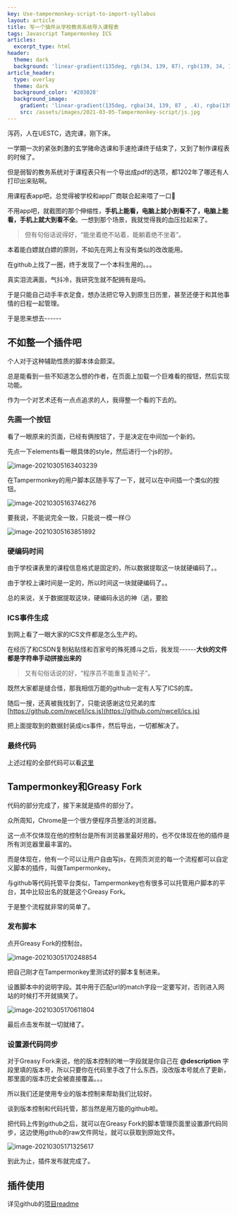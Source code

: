 ```yaml
---
key: Use-tampermonkey-script-to-import-syllabus
layout: article
title: 写一个插件从学校教务系统导入课程表
tags: Javascript Tampermonkey ICS
articles:
  excerpt_type: html
header:
  theme: dark
  background: 'linear-gradient(135deg, rgb(34, 139, 87), rgb(139, 34, 139))'
article_header:
  type: overlay
  theme: dark
  background_color: '#203028'
  background_image:
    gradient: 'linear-gradient(135deg, rgba(34, 139, 87 , .4), rgba(139, 34, 139, .4))'
    src: /assets/images/2021-03-05-Tampermonkey-script/js.jpg
---
```


泻药，人在UESTC，选完课，刚下床。

<!--more-->

一学期一次的紧张刺激的玄学赌命选课和手速抢课终于结束了，又到了制作课程表的时候了。

但是弱智的教务系统对于课程表只有一个导出成pdf的选项，都1202年了哪还有人打印出来贴啊。

用课程表app吧，总觉得被学校和app厂商联合起来喂了一口💩️

不用app吧，就截图的那个伸缩性，**手机上能看，电脑上就小到看不了，电脑上能看，手机上就大到看不全**。一想到那个场景，我就觉得我的血压拉起来了。

> 但有句俗话说得好，“能坐着绝不站着，能躺着绝不坐着”。

本着能白嫖就白嫖的原则，不如先在网上有没有类似的改改能用。

在github上找了一圈，终于发现了一个本科生用的。。。

真实泪流满面，气抖冷，我研究生就不配拥有是吗。

于是只能自己动手丰衣足食，想办法把它导入到原生日历里，甚至还便于和其他事情的日程一起管理。

于是思来想去------

## 不如整一个插件吧

个人对于这种辅助性质的脚本体会颇深。

总是能看到一些不知道怎么想的作者，在页面上加载一个巨难看的按钮，然后实现功能。

作为一个对艺术还有一点点追求的人，我得整一个看的下去的。

### 先画一个按钮

看了一眼原来的页面，已经有俩按钮了，于是决定在中间加一个新的。

先点一下elements看一眼具体的style，然后进行一个js的抄。

![image-20210305163403239](https://ygowill-pic-bed.oss-cn-chengdu.aliyuncs.com/blog/20210305163403.png)

在Tampermonkey的用户脚本区随手写了一下，就可以在中间插一个类似的按钮。

![image-20210305163746276](https://ygowill-pic-bed.oss-cn-chengdu.aliyuncs.com/blog/20210305163746.png)

要我说，不能说完全一致，只能说一模一样😏️

![image-20210305163851892](https://ygowill-pic-bed.oss-cn-chengdu.aliyuncs.com/blog/20210305163851.png)

### 硬编码时间

由于学校课表里的课程信息格式是固定的，所以数据提取这一块就硬编码了。。

由于学校上课时间是一定的，所以时间这一块就硬编码了。。

总的来说，关于数据提取这块，硬编码永远的神（逃，要脸

### ICS事件生成

到网上看了一眼大家的ICS文件都是怎么生产的。

在经历了和CSDN复制粘贴怪和百家号的殊死搏斗之后，我发现------**大伙的文件都是字符串手动拼接出来的**

> 又有句俗话说的好，“程序员不能重复造轮子”。

既然大家都是缝合怪，那我相信万能的github一定有人写了ICS的库。

随后一搜，还真被我找到了，只能说感谢这位兄弟的库 [https://github.com/nwcell/ics.js](https://github.com/nwcell/ics.js)

把上面提取到的数据封装成ics事件，然后导出，一切都解决了。

### 最终代码

上述过程的全部代码可以看[这里](https://github.com/ygowill/uestc_graduate_syllabus/blob/main/ics_generation.js)

## Tampermonkey和Greasy Fork

代码的部分完成了，接下来就是插件的部分了。

众所周知，Chrome是一个很方便程序员整活的浏览器。

这一点不仅体现在他的控制台是所有浏览器里最好用的，也不仅体现在他的插件是所有浏览器里最丰富的。

而是体现在，他有一个可以让用户自由写js，在网页浏览的每一个流程都可以自定义脚本的插件，叫做Tampermonkey。

与github等代码托管平台类似，Tampermonkey也有很多可以托管用户脚本的平台，其中比较出名的就是这个Greasy Fork。

于是整个流程就非常的简单了。

### 发布脚本

点开Greasy Fork的控制台。

![image-20210305170248854](https://ygowill-pic-bed.oss-cn-chengdu.aliyuncs.com/blog/20210305170248.png)

把自己刚才在Tampermonkey里测试好的脚本复制进来。

设置脚本中的说明字段。其中用于匹配url的match字段一定要写对，否则进入网站的时候打不开就搞笑了。

![image-20210305170611804](https://ygowill-pic-bed.oss-cn-chengdu.aliyuncs.com/blog/20210305170611.png)

最后点击发布就一切就绪了。

### 设置源代码同步

对于Greasy Fork来说，他的版本控制的唯一字段就是你自己在 **@description** 字段里填的版本号，所以只要你在代码里手改了什么东西，没改版本号就点了更新，那里面的版本历史会被直接覆盖。。。

所以我们还是使用专业的版本控制来帮助我们比较好。

谈到版本控制和代码托管，那当然是用万能的github啦。

把代码上传到github之后，就可以在Greasy Fork的脚本管理页面里设置源代码同步，这边使用github的raw文件网址，就可以获取到原始文件。

![image-20210305171325617](https://ygowill-pic-bed.oss-cn-chengdu.aliyuncs.com/blog/20210305171325.png)

到此为止，插件发布就完成了。



## 插件使用

详见github的[项目readme](https://github.com/ygowill/uestc_graduate_syllabus)



